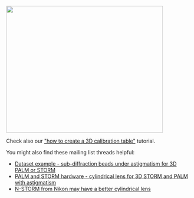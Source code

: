 <a href='http://www.youtube.com/watch?feature=player_embedded&v=6tLd_J7uh_Q' target='_blank'><img src='http://img.youtube.com/vi/6tLd_J7uh_Q/0.jpg' width='425' height=344 /></a>

Check also our ["how to create a 3D calibration table"](Tutorial_Create_3D_calibration_table.md) tutorial.

You might also find these mailing list threads helpful:
  * [Dataset example - sub-diffraction beads under astigmatism for 3D PALM or STORM](http://groups.google.com/group/quickpalm/t/5f296bc9dd513e3e)
  * [PALM and STORM hardware - cylindrical lens for 3D STORM and PALM with astigmatism](http://groups.google.com/group/quickpalm/t/e0f7b5bb9d816df4)
  * [N-STORM from Nikon may have a better cylindrical lens](http://groups.google.com/group/quickpalm/browse_thread/thread/7e5ae9037307fa13)